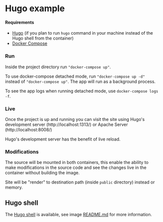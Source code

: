 # Hugo example

#### Requirements
- [Hugo](https://gohugo.io/) (if you plan to run `hugo` command in your machine instead of the Hugo shell from the container)
- [Docker Compose](https://docs.docker.com/compose/)

### Run

Inside the project directory run `"docker-compose up"`.

To use docker-compose detached mode, run `"docker-compose up -d"` instead of `"docker-compose up"`. The app will run as a background process. 

To see the app logs when running detached mode, use `docker-compose logs -f`.

### Live 

Once the project is up and running you can visit the site using Hugo's development server (http://localhost:1313/) or Apache Server (http://localhost:8008/)

Hugo's development server has the benefit of live reload.

### Modifications

The source will be mounted in both containers, this enable the ability to make modifications in the source code and see the changes live in the container without building the image.

Site will be "render" to destination path (inside `public` directory) instead or memory.
## Hugo shell

The [Hugo shell](https://hub.docker.com/r/klakegg/hugo/) is available, see image [README.md](https://github.com/klakegg/docker-hugo) for more information.
